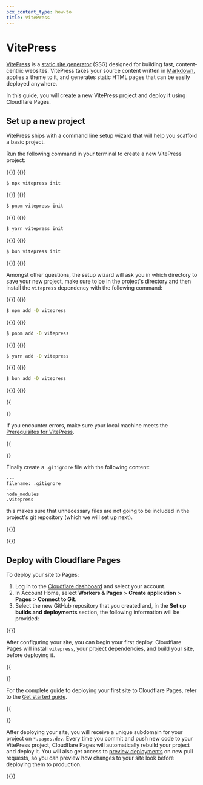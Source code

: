 ```yaml
---
pcx_content_type: how-to
title: VitePress
---
```


# VitePress

[VitePress](https://vitepress.dev/) is a [static site generator](https://en.wikipedia.org/wiki/Static_site_generator) (SSG) designed for building fast, content-centric websites. VitePress takes your source content written in [Markdown](https://en.wikipedia.org/wiki/Markdown), applies a theme to it, and generates static HTML pages that can be easily deployed anywhere.

In this guide, you will create a new VitePress project and deploy it using Cloudflare Pages.

## Set up a new project

VitePress ships with a command line setup wizard that will help you scaffold a basic project.

Run the following command in your terminal to create a new VitePress project:

{{<tabs labels="npm | pnpm | yarn | bun">}}
{{<tab label="npm" default="true">}}

```sh
$ npx vitepress init
```
{{</tab>}}
{{<tab label="pnpm">}}

```sh
$ pnpm vitepress init
```
{{</tab>}}
{{<tab label="yarn">}}

```sh
$ yarn vitepress init
```
{{</tab>}}
{{<tab label="bun">}}

```sh
$ bun vitepress init
```
{{</tab>}}
{{</tabs>}}

Amongst other questions, the setup wizard will ask you in which directory to save your new project, make sure
to be in the project's directory and then install the `vitepress` dependency with the following command:

{{<tabs labels="npm | pnpm | yarn | bun">}}
{{<tab label="npm" default="true">}}

```sh
$ npm add -D vitepress
```
{{</tab>}}
{{<tab label="pnpm">}}

```sh
$ pnpm add -D vitepress
```
{{</tab>}}
{{<tab label="yarn">}}

```sh
$ yarn add -D vitepress
```
{{</tab>}}
{{<tab label="bun">}}

```sh
$ bun add -D vitepress
```
{{</tab>}}
{{</tabs>}}

{{<Aside type="note">}}

If you encounter errors, make sure your local machine meets the [Prerequisites for VitePress](https://vitepress.dev/guide/getting-started#prerequisites).

{{</Aside>}}

Finally create a `.gitignore` file with the following content:
```
---
filename: .gitignore
---
node_modules
.vitepress
```

this makes sure that unnecessary files are not going to be included in the project's git repository (which we will set up next).

{{<render file="_tutorials-before-you-start.md">}}

{{<render file="/_framework-guides/_create-github-repository.md">}}

## Deploy with Cloudflare Pages

To deploy your site to Pages:

1. Log in to the [Cloudflare dashboard](https://dash.cloudflare.com/) and select your account.
2. In Account Home, select **Workers & Pages** > **Create application** > **Pages** > **Connect to Git**.
3. Select the new GitHub repository that you created and, in the **Set up builds and deployments** section, the following information will be provided:

{{<pages-build-preset framework="vitepress">}}

After configuring your site, you can begin your first deploy. Cloudflare Pages will install `vitepress`, your project dependencies, and build your site, before deploying it.

{{<Aside type="note">}}

For the complete guide to deploying your first site to Cloudflare Pages, refer to the [Get started guide](/pages/get-started/).

{{</Aside>}}

After deploying your site, you will receive a unique subdomain for your project on `*.pages.dev`. Every time you commit and push new code to your VitePress project, Cloudflare Pages will automatically rebuild your project and deploy it. You will also get access to [preview deployments](/pages/configuration/preview-deployments/) on new pull requests, so you can preview how changes to your site look before deploying them to production.

{{<render file="/_framework-guides/_learn-more.md" withParameters="VitePress">}}
